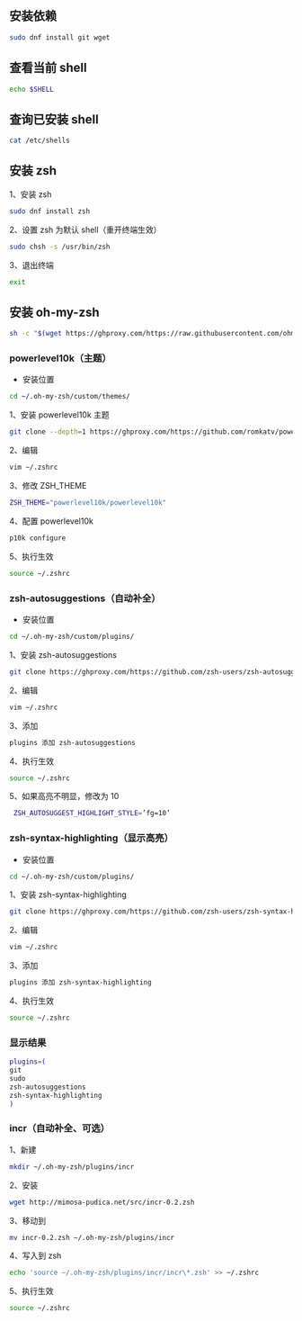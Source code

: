 ## 安装依赖

```sh
sudo dnf install git wget
```

## 查看当前 shell

```sh
echo $SHELL
```

## 查询已安装 shell

```sh
cat /etc/shells
```

## 安装 zsh

1、安装 zsh

```sh
sudo dnf install zsh
```

2、设置 zsh 为默认 shell（重开终端生效）

```sh
sudo chsh -s /usr/bin/zsh
```

3、退出终端

```sh
exit
```

## 安装 oh-my-zsh

```sh
sh -c "$(wget https://ghproxy.com/https://raw.githubusercontent.com/ohmyzsh/ohmyzsh/master/tools/install.sh -O -)"
```

### powerlevel10k（主题）

- 安装位置

```sh
cd ~/.oh-my-zsh/custom/themes/
```

1、安装 powerlevel10k 主题

```sh
git clone --depth=1 https://ghproxy.com/https://github.com/romkatv/powerlevel10k.git ${ZSH_CUSTOM:-$HOME/.oh-my-zsh/custom}/themes/powerlevel10k
```

2、编辑

```sh
vim ~/.zshrc
```

3、修改 ZSH_THEME

```sh
ZSH_THEME="powerlevel10k/powerlevel10k"
```

4、配置 powerlevel10k

```sh
p10k configure
```

5、执行生效

```sh
source ~/.zshrc
```

### zsh-autosuggestions（自动补全）

- 安装位置

```sh
cd ~/.oh-my-zsh/custom/plugins/
```

1、安装 zsh-autosuggestions

```sh
git clone https://ghproxy.com/https://github.com/zsh-users/zsh-autosuggestions.git ${ZSH_CUSTOM:-~/.oh-my-zsh/custom}/plugins/zsh-autosuggestions
```

2、编辑

```sh
vim ~/.zshrc
```

3、添加

```sh
plugins 添加 zsh-autosuggestions
```

4、执行生效

```sh
source ~/.zshrc
```

5、如果高亮不明显，修改为 10

```sh
 ZSH_AUTOSUGGEST_HIGHLIGHT_STYLE=’fg=10’
```

### zsh-syntax-highlighting（显示高亮）

- 安装位置

```sh
cd ~/.oh-my-zsh/custom/plugins/
```

1、安装 zsh-syntax-highlighting

```sh
git clone https://ghproxy.com/https://github.com/zsh-users/zsh-syntax-highlighting.git ${ZSH_CUSTOM:-~/.oh-my-zsh/custom}/plugins/zsh-syntax-highlighting
```

2、编辑

```sh
vim ~/.zshrc
```

3、添加

```sh
plugins 添加 zsh-syntax-highlighting
```

4、执行生效

```sh
source ~/.zshrc
```

### 显示结果

```sh
plugins=(
git
sudo
zsh-autosuggestions
zsh-syntax-highlighting
)
```

### incr（自动补全、可选）

1、新建

```sh
mkdir ~/.oh-my-zsh/plugins/incr
```

2、安装

```sh
wget http://mimosa-pudica.net/src/incr-0.2.zsh
```

3、移动到

```sh
mv incr-0.2.zsh ~/.oh-my-zsh/plugins/incr
```

4、写入到 zsh

```sh
echo 'source ~/.oh-my-zsh/plugins/incr/incr\*.zsh' >> ~/.zshrc
```

5、执行生效

```sh
source ~/.zshrc
```

